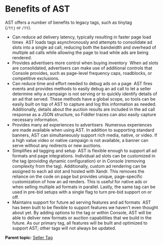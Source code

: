 # Benefits of AST

<div class="body">

AST offers a number of benefits to legacy tags, such as tinytag
(`/ttj` or `/tt`).

- Can reduce ad delivery latency, typically resulting in faster page
  load times  AST loads tags asynchronously and attempts to consolidate
  ad slots into a single ad call, reducing both the bandwidth and
  overhead of multiple ad calls while allowing the page to load while
  ads are being rendered.  
- Provides advertisers more control when buying inventory  When ad slots
  are consolidated, advertisers can make use of additional controls that
  Console provides, such as page-level frequency caps, roadblocks, or
  competitive exclusions.  
- Can reduce time and effort needed to debug ads on a page  AST fires
  events and provides methods to easily debug an ad call to let a seller
  determine why a campaign is not serving or to quickly identify details
  of an ad that served. These methods have a global scope, so tools can
  be easily built on top of AST to capture and log this information as
  needed. Additionally, details about the auction results are included
  in the ad call response as a JSON structure, so Fiddler traces can
  also easily capture necessary information.  
- Provides many ad experiences to advertisers  Numerous experiences are
  made available when using AST. In addition to supporting standard
  banners, AST can simultaneously support rich media, native, or video.
  If a high value video or native campaign is not available, a banner
  can serve without any redirects or new auctions.  
- Simplifies ad tagging and setup  AST is flexible enough to support all
  ad formats and page integrations. Individual ad slots can be
  customized in the tag (providing dynamic configuration) or in Console
  (removing complexity from the tag). Additionally, custom ad rendering
  can be assigned to each ad slot and hosted with
  <span class="ph">Xandr</span>. This removes the reliance on the code
  on page but provides unique, page-specific customization of how an ad
  renders. This is useful for native ads or when selling multiple ad
  formats in parallel. Lastly, the same tag can be used in pre-bid
  setups with a single flag to turn pre-bid support on or off.  
- Maintains support for future ad serving features and ad formats  AST
  has been built to be flexible to support features we haven't even
  thought about yet. By adding options to the tag or within Console, AST
  will be able to deliver new formats or auction capabilities that we
  build in the future. As our primary tag, all features will be built
  and optimized to support AST; other tags will not always be updated.

</div>

<div class="related-links">

<div class="familylinks">

<div class="parentlink">

**Parent topic:**
<a href="../seller-tag/seller-tag.html" class="link">Seller Tag</a>

</div>

</div>

</div>
